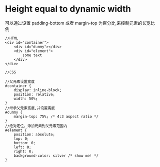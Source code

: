# Height equal to dynamic width

可以通过设置 padding-bottom 或者 margin-top 为百分比,来控制元素的长宽比例

```
//HTML
<div id="container">
    <div id="dummy"></div>
    <div id="element">
        some text
    </div>
</div>

//CSS

//父元素设置宽度
#container {
    display: inline-block;
    position: relative;
    width: 50%;
}
//继承父元素宽度,并设置高度
#dummy {
    margin-top: 75%; /* 4:3 aspect ratio */
}
//绝对定位，添加元素到父元素范围内
#element {
    position: absolute;
    top: 0;
    bottom: 0;
    left: 0;
    right: 0;
    background-color: silver /* show me! */
}
```
